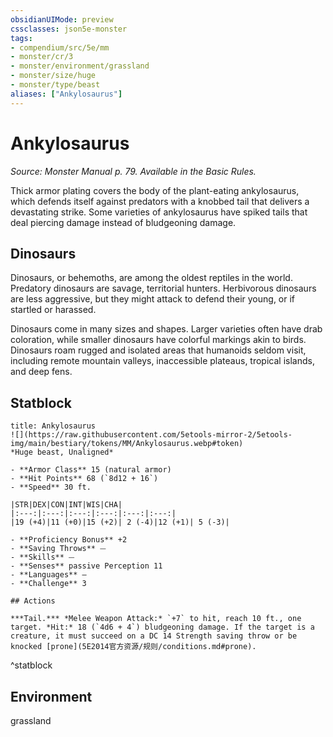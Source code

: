 ```yaml
---
obsidianUIMode: preview
cssclasses: json5e-monster
tags:
- compendium/src/5e/mm
- monster/cr/3
- monster/environment/grassland
- monster/size/huge
- monster/type/beast
aliases: ["Ankylosaurus"]
---
```

# Ankylosaurus
*Source: Monster Manual p. 79. Available in the Basic Rules.*  

Thick armor plating covers the body of the plant-eating ankylosaurus, which defends itself against predators with a knobbed tail that delivers a devastating strike. Some varieties of ankylosaurus have spiked tails that deal piercing damage instead of bludgeoning damage.

## Dinosaurs

Dinosaurs, or behemoths, are among the oldest reptiles in the world. Predatory dinosaurs are savage, territorial hunters. Herbivorous dinosaurs are less aggressive, but they might attack to defend their young, or if startled or harassed.

Dinosaurs come in many sizes and shapes. Larger varieties often have drab coloration, while smaller dinosaurs have colorful markings akin to birds. Dinosaurs roam rugged and isolated areas that humanoids seldom visit, including remote mountain valleys, inaccessible plateaus, tropical islands, and deep fens.

## Statblock

```ad-statblock
title: Ankylosaurus
![](https://raw.githubusercontent.com/5etools-mirror-2/5etools-img/main/bestiary/tokens/MM/Ankylosaurus.webp#token)
*Huge beast, Unaligned*

- **Armor Class** 15 (natural armor)
- **Hit Points** 68 (`8d12 + 16`)
- **Speed** 30 ft.

|STR|DEX|CON|INT|WIS|CHA|
|:---:|:---:|:---:|:---:|:---:|:---:|
|19 (+4)|11 (+0)|15 (+2)| 2 (-4)|12 (+1)| 5 (-3)|

- **Proficiency Bonus** +2
- **Saving Throws** ⏤
- **Skills** ⏤
- **Senses** passive Perception 11
- **Languages** —
- **Challenge** 3

## Actions

***Tail.*** *Melee Weapon Attack:* `+7` to hit, reach 10 ft., one target. *Hit:* 18 (`4d6 + 4`) bludgeoning damage. If the target is a creature, it must succeed on a DC 14 Strength saving throw or be knocked [prone](5E2014官方资源/规则/conditions.md#prone).
```
^statblock

## Environment

grassland